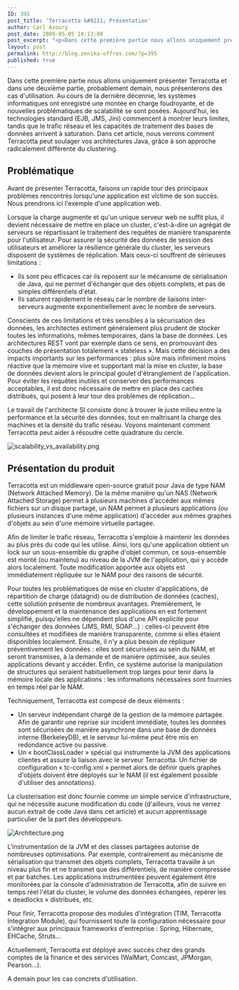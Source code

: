 ```yaml
---
ID: 395
post_title: 'Terracotta &#8211; Présentation'
author: Carl Azoury
post_date: 2009-05-05 18:13:00
post_excerpt: "<p>Dans cette première partie nous allons uniquement présenter Terracotta et dans une deuxième partie, probablement demain, nous présenterons des cas d'utilisation. Au cours de la dernière décennie, les systèmes informatiques ont enregistré une montée en charge foudroyante, et de nouvelles problématiques de scalabilité se sont posées. Aujourd'hui, les technologies standard (EJB, JMS, Jini) commencent à montrer leurs limites, tandis que le trafic réseau et les capacités de traitement des bases de données arrivent à saturation. Dans cet article, nous verrons comment Terracotta peut soulager vos architectures Java, grâce à son approche radicalement différente du clustering.</p>"
layout: post
permalink: http://blog.zenika-offres.com/?p=395
published: true
---
```

<p>Dans cette première partie nous allons uniquement présenter Terracotta et dans une deuxième partie, probablement demain, nous présenterons des cas d'utilisation. Au cours de la dernière décennie, les systèmes informatiques ont enregistré une montée en charge foudroyante, et de nouvelles problématiques de scalabilité se sont posées. Aujourd'hui, les technologies standard (EJB, JMS, Jini) commencent à montrer leurs limites, tandis que le trafic réseau et les capacités de traitement des bases de données arrivent à saturation. Dans cet article, nous verrons comment Terracotta peut soulager vos architectures Java, grâce à son approche radicalement différente du clustering.</p>
<!--more-->
<h2>Problématique</h2> <p>Avant de présenter Terracotta, faisons un rapide tour des principaux problèmes rencontrés lorsqu'une application est victime de son succès. Nous prendrons ici l'exemple d'une application web.</p> <p>Lorsque la charge augmente et qu'un unique serveur web ne suffit plus, il devient nécessaire de mettre en place un cluster, c'est-à-dire un agrégat de serveurs se répartissant le traitement des requêtes de manière transparente pour l'utilisateur. Pour assurer la sécurité des données de session des utilisateurs et améliorer la résilience générale du cluster, les serveurs disposent de systèmes de réplication. Mais ceux-ci souffrent de sérieuses limitations&nbsp;:</p> <ul> <li>Ils sont peu efficaces car ils reposent sur le mécanisme de sérialisation de Java, qui ne permet d'échanger que des objets complets, et pas de simples différentiels d'état.</li> <li>Ils saturent rapidement le réseau car le nombre de liaisons inter-serveurs augmente exponentiellement avec le nombre de serveurs.</li> </ul> <p>Conscients de ces limitations et très sensibles à la sécurisation des données, les architectes estiment  généralement plus prudent de  stocker toutes les informations, mêmes temporaires, dans la base de données. Les architectures REST vont par exemple dans ce sens, en promouvant des couches de présentation totalement « stateless ». Mais cette décision a des impacts importants sur les performances&nbsp;: plus sûre mais infiniment moins réactive que la mémoire vive et supportant mal la mise en cluster, la base de données devient alors le principal goulet d'étranglement de l'application. Pour éviter les requêtes  inutiles et conserver des performances acceptables, il est donc nécessaire de mettre en place des caches distribués, qui posent à leur tour des problèmes de réplication...</p> <p>Le travail de l'architecte SI consiste donc à trouver le juste milieu entre la performance et la sécurité  des données, tout en maîtrisant la charge des machines et la densité du trafic réseau. Voyons maintenant comment Terracotta peut aider à résoudre cette quadrature du cercle.</p> <p><img src="/wp-content/uploads/2015/07/scalability_vs_availability.png" alt="scalability_vs_availability.png" style="display:block; margin:0 auto;" /></p> <h2>Présentation du produit</h2> <p>Terracotta est un middleware open-source gratuit pour Java de type NAM (Network Attached Memory). De la même manière qu'un NAS (Network Attached Storage) permet à plusieurs machines d'accéder aux mêmes fichiers sur un disque partagé, un NAM permet à plusieurs applications (ou plusieurs instances d'une même application) d'accéder aux mêmes graphes d'objets au sein d'une mémoire virtuelle partagée.</p> <p>Afin de limiter le trafic réseau, Terracotta s'emploie à maintenir les données au plus près du code qui les utilise. Ainsi, lors qu'une application obtient un lock sur un sous-ensemble du graphe d'objet commun, ce sous-ensemble est monté (ou maintenu) au niveau de la JVM de l'application, qui y accède alors localement. Toute modification apportée aux objets est immédiatement répliquée sur le NAM pour des raisons de sécurité.</p> <p>Pour toutes les problématiques de mise en cluster d'applications, de répartition de charge (datagrid) ou de distribution de données (caches), cette solution présente de nombreux avantages. Premièrement, le développement et la maintenance des applications en est fortement simplifié, puisqu'elles ne dépendent plus d'une API explicite pour s'échanger des données (JMS, RMI, SOAP...)&nbsp;: celles-ci peuvent être consultées et modifiées de manière transparente, comme si elles étaient disponibles localement. Ensuite, il n'y a plus besoin de répliquer préventivement les données&nbsp;: elles sont sécurisées au sein du NAM, et seront transmises, à la demande et de manière optimisée, aux seules applications devant y accéder. Enfin, ce système autorise la manipulation de structures qui seraient habituellement trop larges pour tenir dans la mémoire locale des applications&nbsp;: les informations nécessaires sont fournies en temps réel par le NAM.</p> <p>Techniquement, Terracotta est composé de deux éléments&nbsp;:</p> <ul> <li>Un serveur indépendant chargé de la gestion de la mémoire partagée. Afin de garantir une reprise sur incident immédiate, toutes les données sont sécurisées de manière asynchrone dans une base de données interne (BerkeleyDB), et le serveur lui-même peut être mis en redondance active ou passive.</li> <li>Un « bootClassLoader » spécial qui instrumente la JVM des applications clientes et assure la liaison avec le serveur Terracotta. Un fichier de configuration « tc-config.xml » permet alors de définir quels graphes d'objets doivent être déployés sur le NAM (il est également possible d'utiliser des annotations).</li> </ul> <p>La clusterisation est donc fournie comme un simple service d'infrastructure, qui ne nécessite aucune modification du code (d'ailleurs, vous ne verrez aucun extrait de code Java dans cet article) et aucun apprentissage particulier de la part des développeurs.</p> <p><img src="/wp-content/uploads/2015/07/Architecture.png" alt="Architecture.png" style="display:block; margin:0 auto;" /></p> <p>L'instrumentation de la JVM et des classes partagées autorise de nombreuses optimisations. Par exemple, contrairement au mécanisme de sérialisation qui transmet des objets complets, Terracotta travaille à un niveau plus fin et ne transmet que des différentiels, de manière compressée et par batches. Les applications instrumentées peuvent également être monitorées par la console d'administration de Terracotta, afin de suivre en temps réel l'état du cluster, le volume des données échangées, repérer les « deadlocks » distribués, etc.</p> <p>Pour finir, Terracotta propose des modules d'intégration (TIM, Terracotta Integration Module), qui fournissent toute la configuration nécessaire pour s'intégrer aux principaux frameworks d'entreprise&nbsp;: Spring, Hibernate, EHCache, Struts...</p> <p>Actuellement, Terracotta est déployé avec succès chez des grands comptes de la finance et des services (WalMart, Comcast, JPMorgan, Pearson...).</p> <p>A demain pour les cas concrets d'utilisation.</p>
